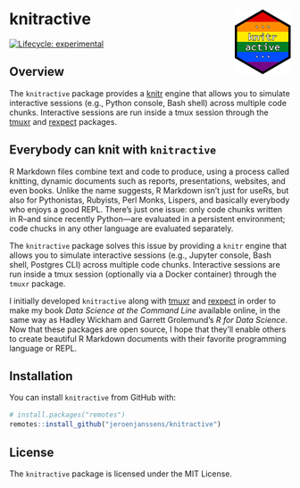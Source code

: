 
<!-- README.md is generated from README.Rmd. Please edit that file -->

# knitractive <img src="man/figures/logo.png" align="right" width="100px" />

[![Lifecycle:
experimental](https://img.shields.io/badge/lifecycle-experimental-orange.svg)](https://www.tidyverse.org/lifecycle/#experimental)

## Overview

The `knitractive` package provides a [knitr](https://yihui.name/knitr/)
engine that allows you to simulate interactive sessions (e.g., Python
console, Bash shell) across multiple code chunks. Interactive sessions
are run inside a tmux session through the
[tmuxr](https://jeronejanssens.github.io/tmuxr) and
[rexpect](https://jeroenjanssens.github.io/rexpect) packages.

## Everybody can knit with `knitractive`

R Markdown files combine text and code to produce, using a process
called knitting, dynamic documents such as reports, presentations,
websites, and even books. Unlike the name suggests, R Markdown isn’t
just for useRs, but also for Pythonistas, Rubyists, Perl Monks, Lispers,
and basically everybody who enjoys a good REPL. There’s just one issue:
only code chunks written in R–and since recently Python—are evaluated in
a persistent environment; code chucks in any other language are
evaluated separately.

The `knitractive` package solves this issue by providing a `knitr`
engine that allows you to simulate interactive sessions (e.g., Jupyter
console, Bash shell, Postgres CLI) across multiple code chunks.
Interactive sessions are run inside a tmux session (optionally via a
Docker container) through the `tmuxr` package.

I initially developed `knitractive` along with
[tmuxr](https://jeronejanssens.github.io/tmuxr) and
[rexpect](https://jeroenjanssens.github.io/rexpect) in order to make my
book *Data Science at the Command Line* available online, in the same
way as Hadley Wickham and Garrett Grolemund’s *R for Data Science*. Now
that these packages are open source, I hope that they’ll enable others
to create beautiful R Markdown documents with their favorite programming
language or REPL.

## Installation

You can install `knitractive` from GitHub with:

``` r
# install.packages("remotes")
remotes::install_github("jeroenjanssens/knitractive")
```

## License

The `knitractive` package is licensed under the MIT License.
